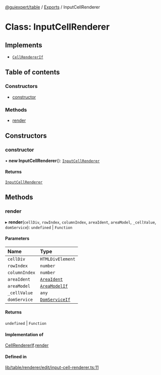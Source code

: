 [@guiexpert/table](../README.md) / [Exports](../modules.md) / InputCellRenderer

# Class: InputCellRenderer

## Implements

- [`CellRendererIf`](../interfaces/CellRendererIf.md)

## Table of contents

### Constructors

- [constructor](InputCellRenderer.md#constructor)

### Methods

- [render](InputCellRenderer.md#render)

## Constructors

### constructor

• **new InputCellRenderer**(): [`InputCellRenderer`](InputCellRenderer.md)

#### Returns

[`InputCellRenderer`](InputCellRenderer.md)

## Methods

### render

▸ **render**(`cellDiv`, `rowIndex`, `columnIndex`, `areaIdent`, `areaModel`, `_cellValue`, `domService`): `undefined` \| `Function`

#### Parameters

| Name | Type |
| :------ | :------ |
| `cellDiv` | `HTMLDivElement` |
| `rowIndex` | `number` |
| `columnIndex` | `number` |
| `areaIdent` | [`AreaIdent`](../modules.md#areaident) |
| `areaModel` | [`AreaModelIf`](../interfaces/AreaModelIf.md) |
| `_cellValue` | `any` |
| `domService` | [`DomServiceIf`](../interfaces/DomServiceIf.md) |

#### Returns

`undefined` \| `Function`

#### Implementation of

[CellRendererIf](../interfaces/CellRendererIf.md).[render](../interfaces/CellRendererIf.md#render)

#### Defined in

[lib/table/renderer/edit/input-cell-renderer.ts:11](https://github.com/guiexperttable/ge-table/blob/65066c0/libs/table/src/lib/table/renderer/edit/input-cell-renderer.ts#L11)

